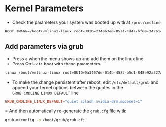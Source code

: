 # Kernel Parameters

- Check the parameters your system was booted up with at `/proc/cmdline`

```txt
BOOT_IMAGE=/boot/vmlinuz-linux root=UUID=2740a3e6-85af-4d4a-bf60-242614758599 rw loglevel=3 quiet
```

## Add parameters via grub

- Press `e` when the menu shows up and add them on the linux line
- Press Ctrl+x to boot with these parameters.

```txt
linux /boot/vmlinuz-linux root=UUID=0a3407de-014b-458b-b5c1-848e92a327a3 rw quiet splash
```

- To make the change persistent after reboot, edit `/etc/default/grub` and append your kernel options between the quotes in the `GRUB_CMDLINE_LINUX_DEFAULT` line

```conf
GRUB_CMDLINE_LINUX_DEFAULT="quiet splash nvidia-drm.modeset=1"
```

= And then automatically re-generate the `grub.cfg` file with:

```sh
grub-mkconfig -o /boot/grub/grub.cfg
```

